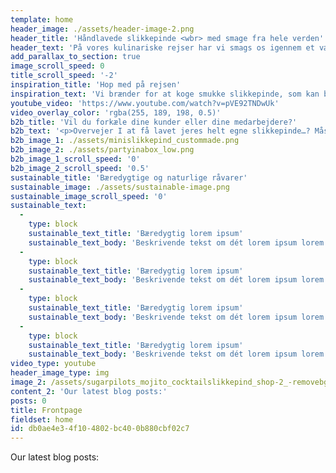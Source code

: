 ```yaml
---
template: home
header_image: ./assets/header-image-2.png
header_title: 'Håndlavede slikkepinde <wbr> med smage fra hele verden'
header_text: 'På vores kulinariske rejser har vi smags os igennem et vælg af eksotiske smage fra hele verden og disse slikkepinde er baseret på vores yndlingscocktails!'
add_parallax_to_section: true
image_scroll_speed: 0
title_scroll_speed: '-2'
inspiration_title: 'Hop med på rejsen'
inspiration_text: 'Vi brænder for at koge smukke slikkepinde, som kan bruges som smagsbooster i en kop kaffe, en cocktail eller som pynt på bordet eller bare til at spise som de er. Vi designer også meget gerne dine egne slikkepinde til din event, din fest eller til dit firma.'
youtube_video: 'https://www.youtube.com/watch?v=pVE92TNDwUk'
video_overlay_color: 'rgba(255, 189, 198, 0.5)'
b2b_title: 'Vil du forkæle dine kunder eller dine medarbejdere?'
b2b_text: '<p>Overvejer I at få lavet jeres helt egne slikkepinde…? Måske til en event, eller måske som en del af jeres sortiment. Der er mange muligheder for at få lavet noget helt unikt.</p><p>Overvejer I at få lavet jeres helt egne slikkepinde…? Måske til en event, eller måske som en del af jeres sortiment. Der er mange muligheder for at få lavet noget helt unikt.</p>'
b2b_image_1: ./assets/minislikkepind_custommade.png
b2b_image_2: ./assets/partyinabox_low.png
b2b_image_1_scroll_speed: '0'
b2b_image_2_scroll_speed: '0.5'
sustainable_title: 'Bæredygtige og naturlige råvarer'
sustainable_image: ./assets/sustainable-image.png
sustainable_image_scroll_speed: '0'
sustainable_text:
  -
    type: block
    sustainable_text_title: 'Bæredygtig lorem ipsum'
    sustainable_text_body: 'Beskrivende tekst om dét lorem ipsum lorem ipsum lorem  lorem ipsum lorem ipsum lorem ipsum'
  -
    type: block
    sustainable_text_title: 'Bæredygtig lorem ipsum'
    sustainable_text_body: 'Beskrivende tekst om dét lorem ipsum lorem ipsum lorem  lorem ipsum lorem ipsum lorem ipsum'
  -
    type: block
    sustainable_text_title: 'Bæredygtig lorem ipsum'
    sustainable_text_body: 'Beskrivende tekst om dét lorem ipsum lorem ipsum lorem  lorem ipsum lorem ipsum lorem ipsum'
  -
    type: block
    sustainable_text_title: 'Bæredygtig lorem ipsum'
    sustainable_text_body: 'Beskrivende tekst om dét lorem ipsum lorem ipsum lorem  lorem ipsum lorem ipsum lorem ipsum'
video_type: youtube
header_image_type: img
image_2: /assets/sugarpilots_mojito_cocktailslikkepind_shop-2_-removebg-preview.png
content_2: 'Our latest blog posts:'
posts: 0
title: Frontpage
fieldset: home
id: db0ae4e3-4f10-4802-bc40-0b880cbf02c7
---
```

<p>Our latest blog posts:</p>